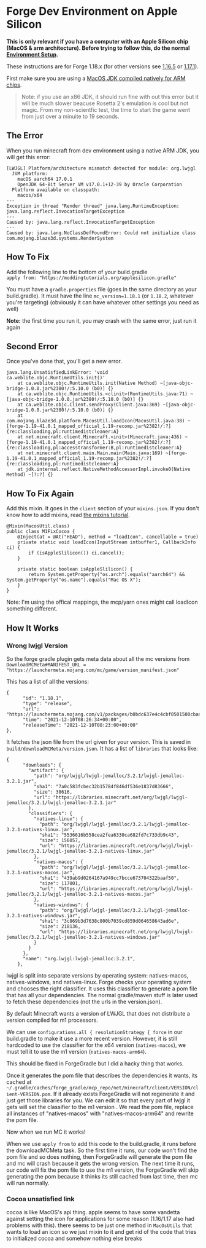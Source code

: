 # Forge Dev Environment on Apple Silicon 

**This is only relevant if you have a computer with an Apple Silicon chip (MacOS & arm architecture). Before trying to follow this, do the normal [Environment Setup](environment-setup).**

These instructions are for Forge 1.18.x (for other versions see [1.16.5](/o16/m1) or [1.17.1](/o17/m1)).  

First make sure you are using a [MacOS JDK compiled natively for ARM chips](https://www.azul.com/downloads/?os=macos&architecture=arm-64-bit&package=jdk).  

> Note: if you use an x86 JDK, it should run fine with out this error but it will be much slower beacuse Rosetta 2's emulation is cool but not magic. From my non-scientfic test, the time to start the game went from just over a minuite to 19 seconds.

## The Error

When you run minecraft from dev environment using a native ARM JDK, you will get this error:

    [LWJGL] Platform/architecture mismatch detected for module: org.lwjgl
      JVM platform:
        macOS aarch64 17.0.1
        OpenJDK 64-Bit Server VM v17.0.1+12-39 by Oracle Corporation
      Platform available on classpath:
        macos/x64
    --- 
    Exception in thread "Render thread" java.lang.RuntimeException: java.lang.reflect.InvocationTargetException
    ---
    Caused by: java.lang.reflect.InvocationTargetException
    ---
    Caused by: java.lang.NoClassDefFoundError: Could not initialize class com.mojang.blaze3d.systems.RenderSystem	

## How To Fix

Add the following line to the bottom of your build.gradle  
`apply from: "https://moddingtutorials.org/applesilicon.gradle"`

You must have a `gradle.properties` file (goes in the same directory as your build.gradle).
It must have the line `mc_version=1.18.1` (or `1.18.2`, whatever you're targeting) (obviously it can have whatever other settings you need as well)

**Note:** the first time you run it, you may crash with the same error, just run it again

## Second Error

Once you've done that, you'll get a new error. 

```
java.lang.UnsatisfiedLinkError: 'void ca.weblite.objc.RuntimeUtils.init()'
	at ca.weblite.objc.RuntimeUtils.init(Native Method) ~[java-objc-bridge-1.0.0.jar%2380!/:5.10.0 (b0)] {}
	at ca.weblite.objc.RuntimeUtils.<clinit>(RuntimeUtils.java:71) ~[java-objc-bridge-1.0.0.jar%2380!/:5.10.0 (b0)] {}
	at ca.weblite.objc.Client.sendProxy(Client.java:369) ~[java-objc-bridge-1.0.0.jar%2380!/:5.10.0 (b0)] {}
	at com.mojang.blaze3d.platform.MacosUtil.loadIcon(MacosUtil.java:38) ~[forge-1.19-41.0.1_mapped_official_1.19-recomp.jar%2382!/:?] {re:classloading,pl:runtimedistcleaner:A}
	at net.minecraft.client.Minecraft.<init>(Minecraft.java:436) ~[forge-1.19-41.0.1_mapped_official_1.19-recomp.jar%2382!/:?] {re:classloading,pl:accesstransformer:B,pl:runtimedistcleaner:A}
	at net.minecraft.client.main.Main.main(Main.java:169) ~[forge-1.19-41.0.1_mapped_official_1.19-recomp.jar%2382!/:?] {re:classloading,pl:runtimedistcleaner:A}
	at jdk.internal.reflect.NativeMethodAccessorImpl.invoke0(Native Method) ~[?:?] {}
```

## How To Fix Again


Add this mixin. It goes in the `client` section of your `mixins.json`. If you don't know how to add mixins, read [the mixins tutorial](mixins). 

    @Mixin(MacosUtil.class)
    public class M1FixCocoa {
        @Inject(at = @At("HEAD"), method = "loadIcon", cancellable = true)
        private static void loadIcon(InputStream intbuffer1, CallbackInfo ci) {
            if (isAppleSlilicon()) ci.cancel();
        }

        private static boolean isAppleSlilicon() {
            return System.getProperty("os.arch").equals("aarch64") && System.getProperty("os.name").equals("Mac OS X");
        }
    }

Note: I'm using the offical mappings, the mcp/yarn ones might call loadIcon something different.


## How It Works

### Wrong lwjgl Version

So the forge gradle plugin gets meta data about all the mc versions from `DownloadMCMeta#MANIFEST_URL = "https://launchermeta.mojang.com/mc/game/version_manifest.json"`

This has a list of all the versions: 

    {
          "id": "1.18.1",
          "type": "release",
          "url": "https://launchermeta.mojang.com/v1/packages/b0bdc637e4c4cbf0501500cbaad5a757b04848ed/1.18.1.json",
          "time": "2021-12-10T08:26:34+00:00",
          "releaseTime": "2021-12-10T08:23:00+00:00"
    },


  It fetches the json file from the url given for your version. 
  This is saved in `build/downloadMCMeta/version.json`. 
  It has a list of `libraries` that looks like: 
    
    {
          "downloads": {
            "artifact": {
              "path": "org/lwjgl/lwjgl-jemalloc/3.2.1/lwjgl-jemalloc-3.2.1.jar",
              "sha1": "7a0c583fcbec32b15784f846df536e1837d83666",
              "size": 38616,
              "url": "https://libraries.minecraft.net/org/lwjgl/lwjgl-jemalloc/3.2.1/lwjgl-jemalloc-3.2.1.jar"
            },
            "classifiers": {
              "natives-linux": {
                "path": "org/lwjgl/lwjgl-jemalloc/3.2.1/lwjgl-jemalloc-3.2.1-natives-linux.jar",
                "sha1": "5536616b558cea2fea6330ca682fd7c733db9c43",
                "size": 156057,
                "url": "https://libraries.minecraft.net/org/lwjgl/lwjgl-jemalloc/3.2.1/lwjgl-jemalloc-3.2.1-natives-linux.jar"
              },
              "natives-macos": {
                "path": "org/lwjgl/lwjgl-jemalloc/3.2.1/lwjgl-jemalloc-3.2.1-natives-macos.jar",
                "sha1": "439ab9d0264167a949cc7bcce673704322baaf50",
                "size": 117001,
                "url": "https://libraries.minecraft.net/org/lwjgl/lwjgl-jemalloc/3.2.1/lwjgl-jemalloc-3.2.1-natives-macos.jar"
              },
              "natives-windows": {
                "path": "org/lwjgl/lwjgl-jemalloc/3.2.1/lwjgl-jemalloc-3.2.1-natives-windows.jar",
                "sha1": "3c869b3d7638c800b7039cd859d064658643ad6e",
                "size": 218136,
                "url": "https://libraries.minecraft.net/org/lwjgl/lwjgl-jemalloc/3.2.1/lwjgl-jemalloc-3.2.1-natives-windows.jar"
              }
            }
          },
          "name": "org.lwjgl:lwjgl-jemalloc:3.2.1",
        },

lwjgl is split into separate versions by operating system: natives-macos, natives-windows, and natives-linux.
Forge checks your operating system and chooses the right classifier.
It uses this classifier to generate a pom file that has all your dependencies.
The normal gradle/maven stuff is later used to fetch these dependencies (not the urls in the version.json).

By default Minecraft wants a version of LWJGL that does not distribute a version compiled for m1 processors.  

We can use `configurations.all { resolutionStrategy { force` in our build.gradle to make it use a more recent version.
However, it is still hardcoded to use the classifier for the x64 version (`natives-macos`), we must tell it to use the m1 version (`natives-macos-arm64`).  

This should be fixed in ForgeGradle but I did a hacky thing that works.  

Once it generates the pom file that describes the dependencies it wants, its cached at `~/.gradle/caches/forge_gradle/mcp_repo/net/minecraft/client/VERSION/client-VERSION.pom`. 
If it already exists ForgeGradle will not regenerate it and just get those libraries for you. 
We can edit it so that every part of lwjgl it gets will set the classifier to the m1 version . 
We read the pom file, replace all instances of "natives-macos" with "natives-macos-arm64" and rewrite the pom file.  

Now when we run MC it works!  


When we use `apply from` to add this code to the build.gradle, it runs before the downloadMCMeta task. 
So the first time it runs, our code won't find the pom file and so does nothing, then ForgeGradle will generate the pom file and mc will crash because it gets the wrong version. 
The next time it runs, our code will fix the pom file to use the m1 version, the ForgeGradle will skip generating the pom because it thinks its still cached from last time, then mc will run normally. 

### Cocoa unsatisfied link

cocoa is like MacOS's api thing. apple seems to have some vandetta against setting the icon for applications for some reason (1.16/1.17 also had problems with this). there seems to be just one method in `MacOsUtils` that wants to load an icon so we just mixin to it and get rid of the code that tries to initialized cocoa and somehow nothing else breaks